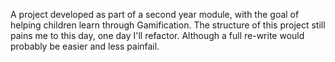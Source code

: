 A project developed as part of a second year module, with the goal of helping children learn through Gamification. 
The structure of this project still pains me to this day, one day I'll refactor. Although a full re-write would probably be easier and less painfail. 